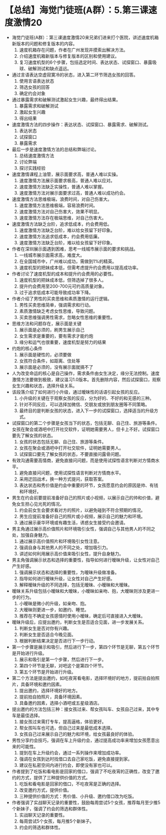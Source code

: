 # 【总结】海觉门徒班(A群）：5.第三课速度激情20

-   海觉门徒班(A群）：第三课速度激情20来兄弟们进来打个医院，讲述速度机箱新版本的问题和修复版本的内容。
    1.  速度机箱存在问题，作者在广州发现并摸索出解决方法。
    2.  介绍速度机箱新版本与修复版本的区别和使用建议。
    3.  复习速度机型的6个步骤，包括选定时间、表达状态、试探窗口、暴露吸球、破解测试和缺点遥远。
-   通过言语表达空虚寂寞冷的状态，进入第二环节筛选女孩的回答。
    1.  使用言语表达状态
    2.  筛选女孩的回答
    3.  确定约会对象
-   通过暴露需求和破解测试激起女生兴趣，最终得出结果。
    1.  暴露需求和破解测试
    2.  激起女生兴趣
    3.  得出结果
-   速度激情方法的四步操作：表达状态、试探窗口、暴露需求、破解测试。
    1.  表达状态
    2.  试探窗口
    3.  暴露需求
-   最后一步是速度激情方法的总结和弊端讨论。
    1.  总结速度激情方法
    2.  讨论弊端
    3.  探讨实践经验
-   速度激情课程上油管，展示面要求高，普通人难以实操。
    1.  速度激情方法展示面要求极高，普通人难以应对。
    2.  速度激情方法缺乏实操性，普通人难以掌握。
    3.  速度激情方法对展示面要求过高，普通人难以成功约会。
-   速度激情方法思维极端，浪费时间，对自己伤害大。
    1.  速度激情方法思维极端，容易浪费时间。
    2.  速度激情方法对自己伤害大，效果不明显。
    3.  速度激情方法存在极端思维，对自己伤害大。
-   速度激情方法缺乏台阶，追求低成本，约会费用低。
    1.  速度激情方法缺乏台阶，难以给女孩留下好印象。
    2.  速度激情方法追求低成本，约会费用低廉。
    3.  速度激情方法缺乏台阶，难以给女孩留下好印象。
-   作者在深圳展示面遇到困难，思考一线城市展示面的要求和挑战。
    1.  一线城市展示面需求高，难度大。
    2.  在全国城市中，广州难以成功，需做到1%的精英。
    3.  速度机型的把妹成本低，但需考虑提升约会费用以提高成功率。
-   作者讨论了速度机型的成本和提升约会费用的必要性。
    1.  速度机型的把妹成本低，但筛选掉了很多人。
    2.  提升约会费用至200-700元可约高质量对象。
    3.  过于追求低成本可能导致成功率下降。
-   作者介绍了男性的买卖思维和素质激情的运行逻辑。
    1.  男性买卖思维简单，强调需求和行动。
    2.  素质激情缺乏考虑女性思维，导致问题。
    3.  买卖思维强调男性需求，忽略女性思维的重要性。
-   思维方法和问题存在，展示面是关键
    1.  展示面是必须的，刷男生展示自己
    2.  女生需求是重要的，要有需求才能约炮
    3.  缘分和运气也很重要，速度机型是努力的结果
-   约炮的核心条件
    1.  展示面是硬性的，必须要做
    2.  女孩符合条件，如距离、住处等
    3.  展示面是必须的，没有展示面就搞不了
-   人为改变命运的核心是自己操作，需求条件由女生决定，缘分无法控制。速度激情方法要做到极致，建议温习1.0版本。首先删除内容，然后试探窗口，观察女生兴趣和状态，选择升级关系。
-   该段落介绍了如何进行小升级，通过暧昧性的话语引起女孩的反应。
    1.  小升级的关键在于观察女孩的反应，分为好的、不好的和无感的三种。
    2.  针对不同反应，可以选择加微信、交朋友或放到朋友圈等不同策略。
    3.  最终目的是判断女孩的状态，进入下一步的试探窗口，选择适当的升级方式。
-   试探窗口的第二个步骤是女孩当下的状态，包括无聊、自己住、旅游等条件。女孩在聚会或酒吧中打开社交软件，证明她需要男人，但卡上不好。试探窗口要先了解女孩的状态。
    1.  女孩的状态包括无聊、自己住、旅游等条件。
    2.  女孩在聚会或酒吧中打开社交软件，证明她需要男人。
    3.  试探窗口要先了解女孩的状态，不要直接问露骨问题。
-   有效沟通需要高情商，避免直接问问题，而是使用试探性语言判断对方情商水平。
    1.  避免直接问问题，使用试探性语言判断对方情商水平。
    2.  采用迂回战术，换一种方式提问，获取答案。
    3.  表达状态和秀价值是约会中重要的环节，女孩愿意约会的原因是帅、有钱和环境好。
-   男生在约会前要提前准备好自己的照片或小视频，以展示自己的帅和价值，避免女生担心见光死的情况。
    1.  约会前女生会要求看对方的照片，以避免碰到不符合预期的情况。
    2.  男生应提前准备好自己的照片或小视频，展示自己的魅力和环境。
    3.  通过展示豪华环境或有趣生活，诱惑女生接受约会邀请。
-   男主角通过展示高价值照片和环境吸引女性，强调自己与其他男人的不同之处，加强自身魅力。
    1.  通过展示高价值照片和环境吸引女性注意。
    2.  强调自身与其他男人的不同之处，增加吸引力。
    3.  讲述如何利用展示高价值来吸引女性，提升自身魅力。
-   男主角强调展示状态和选择的重要性，指导如何进行暧昧升级，让女性对自己产生好感。
    1.  强调展示状态和选择的重要性，为暧昧升级做准备。
    2.  指导如何进行暧昧升级，让女性对自己产生好感。
    3.  解释暧昧升级的不同选择，包括无暧昧、小暧昧和大暧昧。
-   暧昧关系升级包括小暧昧和大暧昧，小暧昧如亲吻、抱，大暧昧则涉及更进一步的行为。
    1.  小暧昧是微小的升级，如亲吻、抱。
    2.  大暧昧则更进一步，如邀约、睡觉。
    3.  推荐在不确定女孩感情时使用小暧昧，确定后可直接进入大暧昧。
-   暧昧升级后，应提出邀约，判断女生是否适合见面，进一步发展关系。
    1.  判断女生是否对你有兴趣。
    2.  判断女生是否适合今晚见面。
    3.  根据判断结果决定是否进行下一步行动。
-   第一个步骤是展示和吸引，然后进行下一步，第四个环节是无聊，第五个环节是开始进行升级。
    1.  展示和吸引是第一个步骤，然后进行下一步。
    2.  第四个环节是无聊，对吧这个是第四个环节。
    3.  第五个环节是开始进行升级。
-   第二个方法是提出邀约，如吃夜宵看电影，选择环境好的地方，提前拍自拍照片，具备环境和邀约因素。
    1.  提出邀约，选择环境好的地方。
    2.  提前拍自拍照片，具备环境因素。
    3.  具备邀约因素，选择小酒吧或五星级酒店。
-   提出邀约的方法包括三种：接女孩过来、帮女孩叫车、女孩自己过来，其中专车是最佳选择。
    1.  接女孩过来需打专车，提高逼格，体验更好。
    2.  帮女孩叫车也可选，但自己过来是最低成本选择。
    3.  女孩自己过来展示自己的魅力和环境，给女孩最良好的体验。
-   男性分享约会技巧，强调在车上升级约会，通过提高成功率来增加女孩愿意出来的可能性。
    1.  提到在车上升级约会，通过一系列操作来增加成功率。
    2.  强调在女孩到达时找借口去自己家吃饭，避免直接提到家。
    3.  建议在私密空间内进行约会，即使没有家也可以。
-   作者提到了吃饭和看电影是回家的借口，强调了不吃夜宵的正确性，改变了邀约的方式，提供了三种提供价值的方式。
    1.  吃饭和看电影是回家的借口，不吃夜宵是正确的选择。
    2.  改变邀约方式，提供价值。
    3.  三种提供价值的方式：秀价值、小升级、邀约借口改为吃饭。
-   作者强调了实战聊天记录的重要性，鼓励每周尝试5个女孩，推荐每月至少推5个新妹子，强调了约会的筛选和群体性。
    1.  实战聊天记录的重要性。
    2.  每周尝试5个女孩，每月推5个新妹子。
    3.  约会的筛选和群体性。